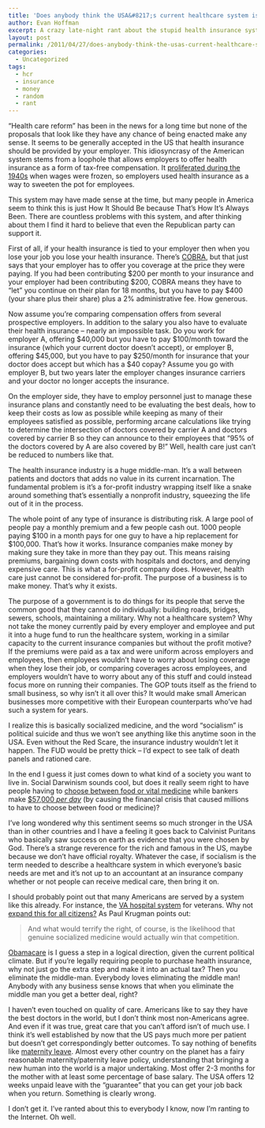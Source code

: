 ```yaml
---
title: 'Does anybody think the USA&#8217;s current healthcare system isn&#8217;t awful? Why?'
author: Evan Hoffman
excerpt: A crazy late-night rant about the stupid health insurance system in the USA.
layout: post
permalink: /2011/04/27/does-anybody-think-the-usas-current-healthcare-system-isnt-awful-why/
categories:
  - Uncategorized
tags:
  - hcr
  - insurance
  - money
  - random
  - rant
---
```

<!--more-->

  
&#8220;Health care reform&#8221; has been in the news for a long time but none of the proposals that look like they have any chance of being enacted make any sense. It seems to be generally accepted in the US that health insurance should be provided by your employer. This idiosyncrasy of the American system stems from a loophole that allows employers to offer health insurance as a form of tax-free compensation. It <a href="http://www.neurosurgical.com/medical_history_and_ethics/history/history_of_health_insurance.htm" onclick="_gaq.push(['_trackEvent', 'outbound-article', 'http://www.neurosurgical.com/medical_history_and_ethics/history/history_of_health_insurance.htm', 'proliferated during the 1940s']);" >proliferated during the 1940s</a> when wages were frozen, so employers used health insurance as a way to sweeten the pot for employees.

This system may have made sense at the time, but many people in America seem to think this is just How It Should Be because That&#8217;s How It&#8217;s Always Been. There are countless problems with this system, and after thinking about them I find it hard to believe that even the Republican party can support it. 

First of all, if your health insurance is tied to your employer then when you lose your job you lose your health insurance. There&#8217;s <a href="http://en.wikipedia.org/wiki/Consolidated_Omnibus_Budget_Reconciliation_Act_of_1985#Coordination_of_coverage" onclick="_gaq.push(['_trackEvent', 'outbound-article', 'http://en.wikipedia.org/wiki/Consolidated_Omnibus_Budget_Reconciliation_Act_of_1985#Coordination_of_coverage', 'COBRA']);" >COBRA</a>, but that just says that your employer has to offer you coverage at the price they were paying. If you had been contributing $200 per month to your insurance and your employer had been contributing $200, COBRA means they have to &#8220;let&#8221; you continue on their plan for 18 months, but you have to pay $400 (your share plus their share) plus a 2% administrative fee. How generous.

Now assume you&#8217;re comparing compensation offers from several prospective employers. In addition to the salary you also have to evaluate their health insurance &#8211; nearly an impossible task. Do you work for employer A, offering $40,000 but you have to pay $100/month toward the insurance (which your current doctor doesn&#8217;t accept), or employer B, offering $45,000, but you have to pay $250/month for insurance that your doctor does accept but which has a $40 copay? Assume you go with employer B, but two years later the employer changes insurance carriers and your doctor no longer accepts the insurance. 

On the employer side, they have to employ personnel just to manage these insurance plans and constantly need to be evaluating the best deals, how to keep their costs as low as possible while keeping as many of their employees satisfied as possible, performing arcane calculations like trying to determine the intersection of doctors covered by carrier A and doctors covered by carrier B so they can announce to their employees that &#8220;95% of the doctors covered by A are also covered by B!&#8221; Well, health care just can&#8217;t be reduced to numbers like that.

The health insurance industry is a huge middle-man. It&#8217;s a wall between patients and doctors that adds no value in its current incarnation. The fundamental problem is it&#8217;s a for-profit industry wrapping itself like a snake around something that&#8217;s essentially a nonprofit industry, squeezing the life out of it in the process.

The whole point of any type of insurance is distributing risk. A large pool of people pay a monthly premium and a few people cash out. 1000 people paying $100 in a month pays for one guy to have a hip replacement for $100,000. That&#8217;s how it works. Insurance companies make money by making sure they take in more than they pay out. This means raising premiums, bargaining down costs with hospitals and doctors, and denying expensive care. This is what a for-profit company does. However, health care just cannot be considered for-profit. The purpose of a business is to make money. That&#8217;s why it exists. 

The purpose of a government is to do things for its people that serve the common good that they cannot do individually: building roads, bridges, sewers, schools, maintaining a military. Why not a healthcare system? Why not take the money currently paid by every employer and employee and put it into a huge fund to run the healthcare system, working in a similar capacity to the current insurance companies but without the profit motive? If the premiums were paid as a tax and were uniform across employers and employees, then employees wouldn&#8217;t have to worry about losing coverage when they lose their job, or comparing coverages across employees, and employers wouldn&#8217;t have to worry about any of this stuff and could instead focus more on running their companies. The GOP touts itself as the friend to small business, so why isn&#8217;t it all over this? It would make small American businesses more competitive with their European counterparts who&#8217;ve had such a system for years.

I realize this is basically socialized medicine, and the word &#8220;socialism&#8221; is political suicide and thus we won&#8217;t see anything like this anytime soon in the USA. Even without the Red Scare, the insurance industry wouldn&#8217;t let it happen. The FUD would be pretty thick &#8211; I&#8217;d expect to see talk of death panels and rationed care. 

In the end I guess it just comes down to what kind of a society you want to live in. Social Darwinism sounds cool, but does it really seem right to have people having to <a href="http://www.npr.org/templates/story/story.php?storyId=106168331" onclick="_gaq.push(['_trackEvent', 'outbound-article', 'http://www.npr.org/templates/story/story.php?storyId=106168331', 'choose between food or vital medicine']);" >choose between food or vital medicine</a> while bankers make <a href="http://blogs.wsj.com/deals/2011/04/08/jobs-report-dimons-big-pay-day-and-a-tiny-shop-making-waves/" onclick="_gaq.push(['_trackEvent', 'outbound-article', 'http://blogs.wsj.com/deals/2011/04/08/jobs-report-dimons-big-pay-day-and-a-tiny-shop-making-waves/', '$57,000 per day']);" >$57,000 <i>per day</i></a> (by causing the financial crisis that caused millions to have to choose between food or medicine)?

I&#8217;ve long wondered why this sentiment seems so much stronger in the USA than in other countries and I have a feeling it goes back to Calvinist Puritans who basically saw success on earth as evidence that you were chosen by God. There&#8217;s a strange reverence for the rich and famous in the US, maybe because we don&#8217;t have official royalty. Whatever the case, if socialism is the term needed to describe a healthcare system in which everyone&#8217;s basic needs are met and it&#8217;s not up to an accountant at an insurance company whether or not people can receive medical care, then bring it on.

I should probably point out that many Americans are served by a system like this already. For instance, the <a href="http://www.va.gov/health/default.asp" onclick="_gaq.push(['_trackEvent', 'outbound-article', 'http://www.va.gov/health/default.asp', 'VA hospital system']);" >VA hospital system</a> for veterans. Why not <a href="http://krugman.blogs.nytimes.com/2011/04/12/why-not-a-public-option-for-medicare/" onclick="_gaq.push(['_trackEvent', 'outbound-article', 'http://krugman.blogs.nytimes.com/2011/04/12/why-not-a-public-option-for-medicare/', 'expand this for all citizens?']);" >expand this for all citizens?</a> As Paul Krugman points out:

> And what would terrify the right, of course, is the likelihood that genuine socialized medicine would actually win that competition.

<a href="http://en.wikipedia.org/wiki/Patient_Protection_and_Affordable_Care_Act" onclick="_gaq.push(['_trackEvent', 'outbound-article', 'http://en.wikipedia.org/wiki/Patient_Protection_and_Affordable_Care_Act', 'Obamacare']);" >Obamacare</a> is I guess a step in a logical direction, given the current political climate. But if you&#8217;re legally requiring people to purchase health insurance, why not just go the extra step and make it into an actual tax? Then you eliminate the middle-man. Everybody loves eliminating the middle man! Anybody with any business sense knows that when you eliminate the middle man you get a better deal, right?

I haven&#8217;t even touched on quality of care. Americans like to say they have the best doctors in the world, but I don&#8217;t think most non-Americans agree. And even if it was true, great care that you can&#8217;t afford isn&#8217;t of much use. I think it&#8217;s well established by now that the US pays much more per patient but doesn&#8217;t get correspondingly better outcomes. To say nothing of benefits like <a href="http://en.wikipedia.org/wiki/Parental_leave" onclick="_gaq.push(['_trackEvent', 'outbound-article', 'http://en.wikipedia.org/wiki/Parental_leave', 'maternity leave']);" >maternity leave</a>. Almost every other country on the planet has a fairy reasonable maternity/paternity leave policy, understanding that bringing a new human into the world is a major undertaking. Most offer 2-3 months for the mother with at least some percentage of base salary. The USA offers 12 weeks unpaid leave with the &#8220;guarantee&#8221; that you can get your job back when you return. Something is clearly wrong.

I don&#8217;t get it. I&#8217;ve ranted about this to everybody I know, now I&#8217;m ranting to the Internet. Oh well.